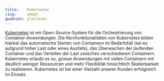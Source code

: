 ```yaml
---
title:    Kubernetes  
ring:     adopt  
quadrant: platforms
---
```


[Kubernetes][kubernetes] ist ein Open-Source-System für die Orchestrierung von Container-Anwendungen. Die
Kernfunktionalitäten von Kubernetes bilden hierbei das automatische Starten von Containern im Bedarfsfall (sei es
aufgrund hoher Last oder eines Ausfalls), das Überwachen der laufenden Container und das Verteilen der Last zwischen
verschiedenen Containern. Kubernetes erlaubt es so, grosse Anwendungen mit vielen Containern mit deutlich weniger
Ressourcen und mehr Flexibilität hinsichtlich Skalierbarkeit zu realisieren. Kubernetes ist bei einer Vielzahl unserer
Kunden erfolgreich im Einsatz.

[kubernetes]: https://kubernetes.io/
